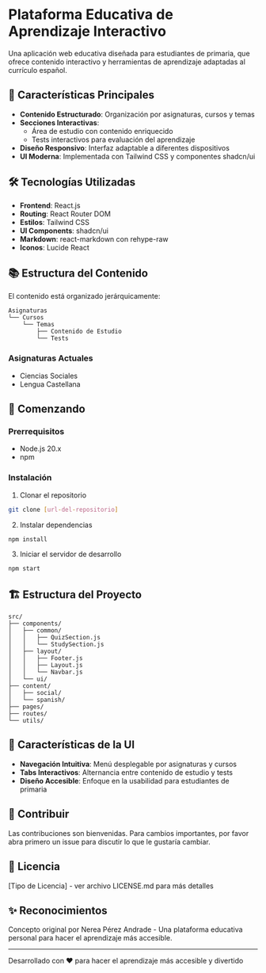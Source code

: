 # Plataforma Educativa de Aprendizaje Interactivo

Una aplicación web educativa diseñada para estudiantes de primaria, que ofrece contenido interactivo y herramientas de aprendizaje adaptadas al currículo español.

## 🎯 Características Principales

- **Contenido Estructurado**: Organización por asignaturas, cursos y temas
- **Secciones Interactivas**: 
  - Área de estudio con contenido enriquecido
  - Tests interactivos para evaluación del aprendizaje
- **Diseño Responsivo**: Interfaz adaptable a diferentes dispositivos
- **UI Moderna**: Implementada con Tailwind CSS y componentes shadcn/ui

## 🛠️ Tecnologías Utilizadas

- **Frontend**: React.js
- **Routing**: React Router DOM
- **Estilos**: Tailwind CSS
- **UI Components**: shadcn/ui
- **Markdown**: react-markdown con rehype-raw
- **Iconos**: Lucide React

## 📚 Estructura del Contenido

El contenido está organizado jerárquicamente:

```
Asignaturas
└── Cursos
    └── Temas
        ├── Contenido de Estudio
        └── Tests
```

### Asignaturas Actuales
- Ciencias Sociales
- Lengua Castellana

## 🚀 Comenzando

### Prerrequisitos

- Node.js 20.x
- npm

### Instalación

1. Clonar el repositorio
```bash
git clone [url-del-repositorio]
```

2. Instalar dependencias
```bash
npm install
```

3. Iniciar el servidor de desarrollo
```bash
npm start
```

## 🏗️ Estructura del Proyecto

```
src/
├── components/
│   ├── common/
│   │   ├── QuizSection.js
│   │   └── StudySection.js
│   ├── layout/
│   │   ├── Footer.js
│   │   ├── Layout.js
│   │   └── Navbar.js
│   └── ui/
├── content/
│   ├── social/
│   └── spanish/
├── pages/
├── routes/
└── utils/
```

## 🎨 Características de la UI

- **Navegación Intuitiva**: Menú desplegable por asignaturas y cursos
- **Tabs Interactivos**: Alternancia entre contenido de estudio y tests
- **Diseño Accesible**: Enfoque en la usabilidad para estudiantes de primaria

## 👥 Contribuir

Las contribuciones son bienvenidas. Para cambios importantes, por favor abra primero un issue para discutir lo que le gustaría cambiar.

## 📝 Licencia

[Tipo de Licencia] - ver archivo LICENSE.md para más detalles

## ✨ Reconocimientos

Concepto original por Nerea Pérez Andrade - Una plataforma educativa personal para hacer el aprendizaje más accesible.

---

Desarrollado con ❤️ para hacer el aprendizaje más accesible y divertido